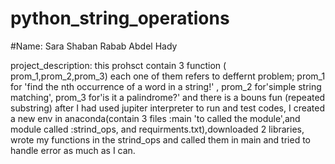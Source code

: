 # python_string_operations
#Name: Sara Shaban Rabab Abdel Hady

project_description: this prohsct contain 3 function ( prom_1,prom_2,prom_3) each one of them refers to deffernt problem; prom_1 for 'find the nth occurrence of a word in a string!' , prom_2 for'simple string matching', prom_3 for'is it a palindrome?' and there is a bouns fun (repeated substring)
after I had used jupiter interpreter to run and test codes, I created a new env in anaconda(contain 3 files :main 'to called the module',and module called :strind_ops, and requirments.txt),downloaded 2 libraries, wrote my functions in the strind_ops and called them in main and tried to handle error as much as I can. 
